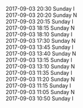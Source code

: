2017-09-03 20:30 Sunday  I  
2017-09-03 20:20 Sunday  N  
2017-09-03 20:15 Sunday  I  
2017-09-03 18:15 Sunday  N  
2017-09-03 18:10 Sunday  I  
2017-09-03 17:30 Sunday  N  
2017-09-03 13:45 Sunday  I  
2017-09-03 13:40 Sunday  N  
2017-09-03 13:15 Sunday  I  
2017-09-03 13:10 Sunday  N  
2017-09-03 11:35 Sunday  I  
2017-09-03 11:20 Sunday  N  
2017-09-03 11:15 Sunday  I  
2017-09-03 11:05 Sunday  N  
2017-09-03 10:50 Sunday  I  
